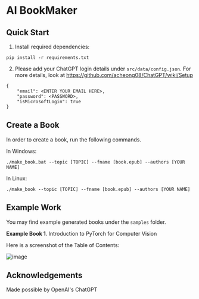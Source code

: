 # AI BookMaker

## Quick Start
1. Install required dependencies:

```
pip install -r requirements.txt
```

2. Please add your ChatGPT login details under `src/data/config.json`. For more
details, look at https://github.com/acheong08/ChatGPT/wiki/Setup
```
{
    "email": <ENTER YOUR EMAIL HERE>,
    "password": <PASSWORD>,
    "isMicrosoftLogin": true
}
```

## Create a Book

In order to create a book, run the following commands.

In Windows:
```
./make_book.bat --topic [TOPIC] --fname [book.epub] --authors [YOUR NAME]
```

In Linux:
```
./make_book --topic [TOPIC] --fname [book.epub] --authors [YOUR NAME]
```

## Example Work

You may find example generated books under the `samples` folder.

<b>Example Book 1</b>. Introduction to PyTorch for Computer Vision

Here is a screenshot of the Table of Contents:

![image](https://user-images.githubusercontent.com/63123494/210196886-7c16108e-a3b1-47d0-940c-be5b63f558dc.png)


## Acknowledgements

Made possible by OpenAI's ChatGPT
